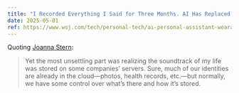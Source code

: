 ```yaml
---
title: "I Recorded Everything I Said for Three Months. AI Has Replaced My Memory."
date: 2025-05-01
ref: https://www.wsj.com/tech/personal-tech/ai-personal-assistant-wearable-tech-impressions-28156b57?st=FiWsqi&reflink=article_copyURL_share
---
```



Quoting [Joanna Stern](https://www.wsj.com/tech/personal-tech/ai-personal-assistant-wearable-tech-impressions-28156b57?st=FiWsqi&reflink=article_copyURL_share):

> Yet the most unsettling part was realizing the soundtrack of my life was stored on some companies’ servers. Sure, much of our identities are already in the cloud—photos, health records, etc.—but normally, we have some control over what’s there and how it’s stored.